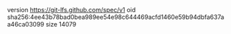 version https://git-lfs.github.com/spec/v1
oid sha256:4ee43b78bad0bea989ee54e98c644469acfd1460e59b94dbfa637aa46ca03099
size 14079
